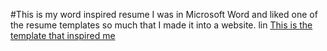 #This is my word inspired resume
I was in Microsoft Word and liked one of the resume templates so much that I made it into a website. 
lin
[This is the template that inspired me](https://templates.office.com/en-US/Creative-resume%2c-designed-by-MOO-TM16392718)